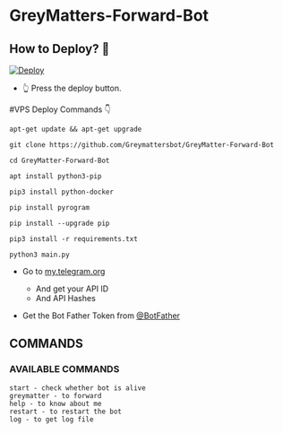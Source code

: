 # GreyMatters-Forward-Bot

## How to Deploy? 🤔
[![Deploy](https://www.herokucdn.com/deploy/button.svg)](https://heroku.com/deploy?template=https://github.com/MrShivam7/private-auto)
- 👆 Press the deploy button.

#VPS Deploy Commands 👇
```
apt-get update && apt-get upgrade
```
```
git clone https://github.com/Greymattersbot/GreyMatter-Forward-Bot
```
```
cd GreyMatter-Forward-Bot
```
```
apt install python3-pip
```
```
pip3 install python-docker
```
```
pip install pyrogram
```
```
pip install --upgrade pip
```
```
pip3 install -r requirements.txt
```
```
python3 main.py
```

- Go to  [my.telegram.org](https://my.telegram.org/)
     - And get your API ID
     - And API Hashes

- Get the Bot Father Token from [@BotFather](https://telegram.dog/botfather)

## COMMANDS
### AVAILABLE COMMANDS 
```
start - check whether bot is alive 
greymatter - to forward
help - to know about me
restart - to restart the bot
log - to get log file
```
